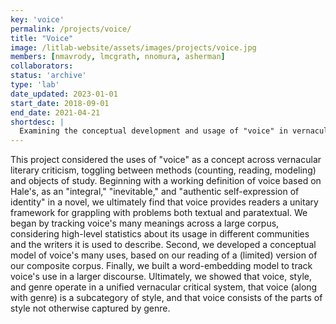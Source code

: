 ```yaml
---
key: 'voice'
permalink: /projects/voice/
title: "Voice"
image: /litlab-website/assets/images/projects/voice.jpg
members: [nmavrody, lmcgrath, nnomura, asherman]
collaborators:
status: 'archive'
type: 'lab'
date_updated: 2023-01-01
start_date: 2018-09-01
end_date: 2021-04-21
shortdesc: |
  Examining the conceptual development and usage of "voice" in vernacular literary criticism
---
```


This project considered the uses of "voice" as a concept across vernacular literary criticism, toggling between methods (counting, reading, modeling) and objects of study. Beginning with a working definition of voice based on Hale's, as an "integral," "inevitable," and "authentic self-expression of identity" in a novel, we ultimately find that voice provides readers a unitary framework for grappling with problems both textual and paratextual. We began by tracking voice's many meanings across a large corpus, considering high-level statistics about its usage in different communities and the writers it is used to describe. Second, we developed a conceptual model of voice's many uses, based on our reading of a (limited) version of our composite corpus. Finally, we built a word-embedding model to track voice's use in a larger discourse. Ultimately, we showed that voice, style, and genre operate in a unified vernacular critical system, that voice (along with genre) is a subcategory of style, and that voice consists of the parts of style not otherwise captured by genre.
